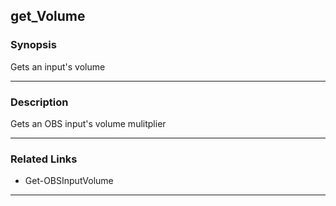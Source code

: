 get_Volume
----------

### Synopsis
Gets an input's volume

---

### Description

Gets an OBS input's volume mulitplier

---

### Related Links
* Get-OBSInputVolume

---
